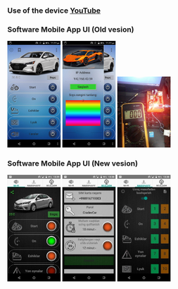### Use of the device [YouTube](https://youtu.be/osmzogUE7W0)

### Software Mobile App UI (Old vesion)
<img src="/natijalar/1.png" width="24%"> <img src="/natijalar/2.png" width="24%">  <img src="/natijalar/3.jpg" width="24%">
 
### Software Mobile App UI (New vesion)
<img src="/natijalar/5.jpg" width="24%"> <img src="/natijalar/6.jpg" width="24%"> <img src="/natijalar/7.jpg" width="24%">

